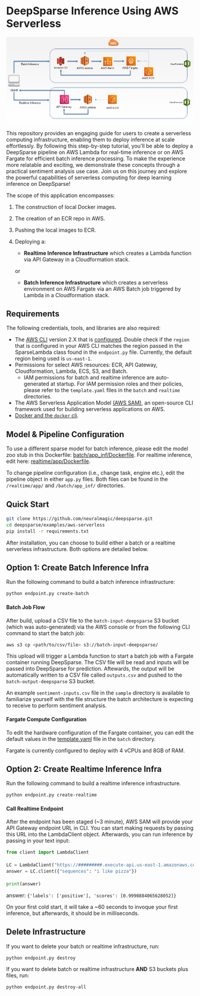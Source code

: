 <!--
Copyright (c) 2021 - present / Neuralmagic, Inc. All Rights Reserved.

Licensed under the Apache License, Version 2.0 (the "License");
you may not use this file except in compliance with the License.
You may obtain a copy of the License at

   http://www.apache.org/licenses/LICENSE-2.0

Unless required by applicable law or agreed to in writing,
software distributed under the License is distributed on an "AS IS" BASIS,
WITHOUT WARRANTIES OR CONDITIONS OF ANY KIND, either express or implied.
See the License for the specific language governing permissions and
limitations under the License.
-->

# DeepSparse Inference Using AWS Serverless

![image](./img//aws-serverless-logo1.png)

This repository provides an engaging guide for users to create a serverless computing infrastructure, enabling them to deploy inference at scale effortlessly. By following this step-by-step tutorial, you'll be able to deploy a DeepSparse pipeline on AWS Lambda for real-time inference or on AWS Fargate for efficient batch inference processing. To make the experience more relatable and exciting, we demonstrate these concepts through a practical sentiment analysis use case. Join us on this journey and explore the powerful capabilities of serverless computing for deep learning inference on DeepSparse!

The scope of this application encompasses:
1. The construction of local Docker images.
2. The creation of an ECR repo in AWS.
3. Pushing the local images to ECR.
4. Deploying a:
   - **Realtime Inference Infrastructure** which creates a Lambda function via API Gateway in a Cloudformation stack.

   or

   - **Batch Inference Infrastructure** which creates a serverless environment on AWS Fargate via an AWS Batch job triggered by Lambda in a Cloudformation stack.

## Requirements
The following credentials, tools, and libraries are also required:
* The [AWS CLI](https://docs.aws.amazon.com/cli/latest/userguide/getting-started-install.html) version 2.X that is [configured](https://docs.aws.amazon.com/cli/latest/userguide/cli-configure-quickstart.html). Double check if the `region` that is configured in your AWS CLI matches the region passed in the SparseLambda class found in the `endpoint.py` file. Currently, the default region being used is `us-east-1`.
* Permissions for select AWS resources: ECR, API Gateway, Cloudformation, Lambda, ECS, S3, and Batch.
   - IAM permissions for batch and realtime inference are auto-generated at startup. For IAM permission roles and their policies, please refer to the `template.yaml` files in the `batch` and `realtime` directories.
* The AWS Serverless Application Model [(AWS SAM)](https://docs.aws.amazon.com/serverless-application-model/latest/developerguide/what-is-sam.html), an open-source CLI framework used for building serverless applications on AWS.
* [Docker and the `docker` cli](https://docs.docker.com/get-docker/).

## Model & Pipeline Configuration

To use a different sparse model for batch inference, please edit the model zoo stub in this Dockerfile: [batch/app_inf/Dockerfile](https://github.com/neuralmagic/deepsparse/tree/main/examples/aws-serverless/batch/app_inf/Dockerfile). For realtime inference, edit here: [realtime/app/Dockerfile](https://github.com/neuralmagic/deepsparse/tree/main/examples/aws-serverless/realtime/app/Dockerfile).

To change pipeline configuration (i.e., change task, engine etc.), edit the pipeline object in either `app.py` files. Both files can be found in the `/realtime/app/` and `/batch/app_inf/` directories.

## Quick Start

```bash 
git clone https://github.com/neuralmagic/deepsparse.git
cd deepsparse/examples/aws-serverless
pip install -r requirements.txt
```

After installation, you can choose to build either a batch or a realtime serverless infrastructure. Both options are detailed below.

## Option 1: Create Batch Inference Infra

Run the following command to build a batch inference infrastructure:

```bash
python endpoint.py create-batch
```

#### Batch Job Flow

After build, upload a CSV file to the `batch-input-deepsparse` S3 bucket (which was auto-generated) via the AWS console or from the following CLI command to start the batch job:

```bash
aws s3 cp <path/to/csv/file> s3://batch-input-deepsparse/
```
This upload will trigger a Lambda function to start a batch job with a Fargate container running DeepSparse. The CSV file will be read and inputs will be passed into DeepSparse for prediction. Aftewards, the output will be automatically written to a CSV file called `outputs.csv` and pushed to the `batch-output-deepsparse` S3 bucket.

An example `sentiment-inputs.csv` file in the `sample` directory is available to familiarize yourself with the file structure the batch architecture is expecting to receive to perform sentiment analysis.

#### Fargate Compute Configuration

To edit the hardware configuration of the Fargate container, you can edit the default values in the [template.yaml](https://github.com/neuralmagic/deepsparse/tree/main/examples/aws-serverless/batch/template.yaml) file in the `batch` directory.

Fargate is currently configured to deploy with 4 vCPUs and 8GB of RAM.

## Option 2: Create Realtime Inference Infra

Run the following command to build a realtime inference infrastructure.

```bash
python endpoint.py create-realtime
```

#### Call Realtime Endpoint

After the endpoint has been staged (~3 minute), AWS SAM will provide your API Gateway endpoint URL in CLI. You can start making requests by passing this URL into the LambdaClient object. Afterwards, you can run inference by passing in your text input:

```python
from client import LambdaClient

LC = LambdaClient("https://#########.execute-api.us-east-1.amazonaws.com/inference")
answer = LC.client({"sequences": "i like pizza"})

print(answer)
```

answer: `{'labels': ['positive'], 'scores': [0.9990884065628052]}`

On your first cold start, it will take a ~60 seconds to invoque your first inference, but afterwards, it should be in milliseconds.

## Delete Infrastructure

If you want to delete your batch or realtime infrastructure, run:

```bash
python endpoint.py destroy
```

If you want to delete batch or realtime infrastructure **AND** S3 buckets plus files, run:

```bash
python endpoint.py destroy-all
```
